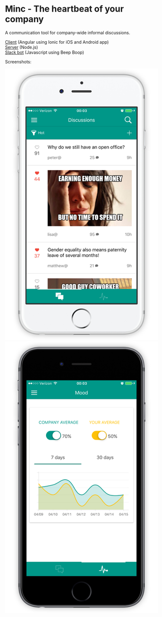 # Minc - The heartbeat of your company

A communication tool for company-wide informal discussions.

<a href='https://github.com/Nicolazinho/minc/tree/master/Client'>Client</a> (Angular using Ionic for iOS and Android app)<br>
<a href='https://github.com/Nicolazinho/minc/tree/master/Server'>Server</a> (Node.js)<br>
<a href='https://github.com/Nicolazinho/minc/tree/master/Slack_bot'>Slack bot</a> (Javascript using Beep Boop)<p>
<p>Screenshots:</p>
<img src='https://github.com/Nicolazinho/minc/blob/master/Server/guri_guri/images/iphone/screenshot1.png'>
<img src='https://github.com/Nicolazinho/minc/blob/master/Server/guri_guri/images/iphone/screenshot2.png'>

